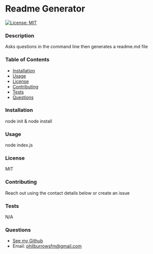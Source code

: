 # Readme Generator

[![License: MIT](https://img.shields.io/badge/License-MIT-yellow.svg)](https://opensource.org/licenses/MIT)

### Description

Asks questions in the command line then generates a readme.md file

### Table of Contents

- [Installation](#installation)
- [Usage](#usage)
- [License](#license)
- [Contributing](#contributing)
- [Tests](#tests)
- [Questions](#questions)

### Installation

node init & node install

### Usage

node index.js

### License

MIT

### Contributing

Reach out using the contact details below or create an issue

### Tests

N/A

### Questions

- [See my Github](https://www.github.com/philmanwithbeard)
- Email: philburrowsfm@gmail.com
